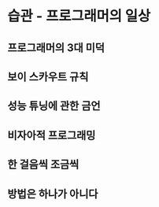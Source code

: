 # 습관 - 프로그래머의 일상

## 프로그래머의 3대 미덕

## 보이 스카우트 규칙

## 성능 튜닝에 관한 금언

## 비자아적 프로그래밍

## 한 걸음씩 조금씩

## 방법은 하나가 아니다
